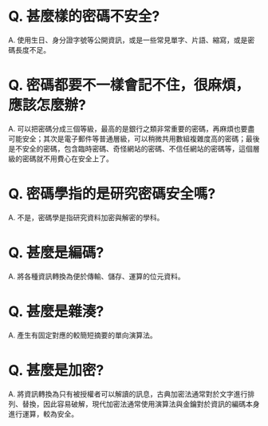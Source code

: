 # Q. 甚麼樣的密碼不安全?
A. 使用生日、身分證字號等公開資訊，或是一些常見單字、片語、縮寫，或是密碼長度不足。

# Q. 密碼都要不一樣會記不住，很麻煩，應該怎麼辦?
A. 可以把密碼分成三個等級，最高的是銀行之類非常重要的密碼，再麻煩也要盡可能安全；其次是電子郵件等普通層級，可以稍微共用數組複雜度高的密碼；最後是不安全的密碼，包含臨時密碼、奇怪網站的密碼、不信任網站的密碼等，這個層級的密碼就不用費心在安全上了。

# Q. 密碼學指的是研究密碼安全嗎?
A. 不是，密碼學是指研究資料加密與解密的學科。

# Q. 甚麼是編碼?
A. 將各種資訊轉換為便於傳輸、儲存、運算的位元資料。

# Q. 甚麼是雜湊?
A. 產生有固定對應的較簡短摘要的單向演算法。

# Q. 甚麼是加密?
A. 將資訊轉換為只有被授權者可以解讀的訊息，古典加密法通常對於文字進行排列、替換，因此容易破解，現代加密法通常使用演算法與金鑰對於資訊的編碼本身進行運算，較為安全。
